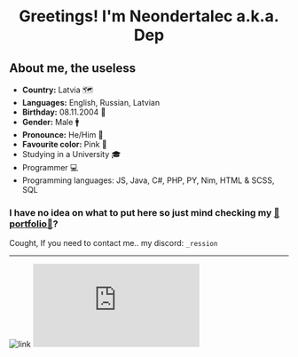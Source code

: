 <h1 align="center">Greetings! I'm Neondertalec a.k.a. Dep</h1>

## About me, the useless
* **Country:** Latvia 🗺
* **Languages:** English, Russian, Latvian
* **Birthday:** 08.11.2004 🎂
* **Gender:** Male 🚹
* **Pronounce:** He/Him 💬
* **Favourite color:** Pink 🎨
* Studying in a University 🎓
* Programmer 💻
* Programming languages: JS, Java, C#, PHP, PY, Nim, HTML & SCSS, SQL

### I have no idea on what to put here so just mind checking my [🎀portfolio🎀](https://depuresu.net)?
Cought, If you need to contact me.. my discord: `_ression`

***
![link](https://komarev.com/ghpvc/?username=neondertalec&label=Profile%20views&color=0e75b6&style=flat)
![link](http://depuresu.net/api/counter/visits.php)
